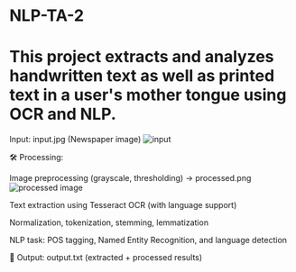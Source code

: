 # NLP-TA-2

# This project extracts and analyzes handwritten text  as well as printed text in a user's mother tongue using OCR and NLP.


Input: input.jpg (Newspaper image)
![input](https://github.com/user-attachments/assets/acf44ecf-944e-40a8-aa15-ff5d4a070314)


🛠️ Processing:

Image preprocessing (grayscale, thresholding) → processed.png
![processed image](https://github.com/user-attachments/assets/bb4d8c05-3b66-49a2-8408-3ce9af2d3b4f)


Text extraction using Tesseract OCR (with language support)

Normalization, tokenization, stemming, lemmatization

NLP task: POS tagging, Named Entity Recognition, and language detection

📄 Output: output.txt (extracted + processed results)
